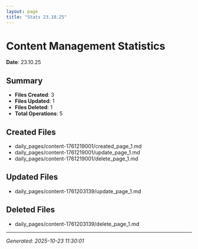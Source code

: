```yaml
---
layout: page
title: "Stats 23.10.25"
---
```


# Content Management Statistics

**Date**: 23.10.25

## Summary

- **Files Created**: 3
- **Files Updated**: 1  
- **Files Deleted**: 1
- **Total Operations**: 5

## Created Files

- daily_pages/content-1761219001/created_page_1.md
- daily_pages/content-1761219001/update_page_1.md
- daily_pages/content-1761219001/delete_page_1.md

## Updated Files

- daily_pages/content-1761203139/update_page_1.md

## Deleted Files

- daily_pages/content-1761203139/delete_page_1.md

---
*Generated: 2025-10-23 11:30:01*
